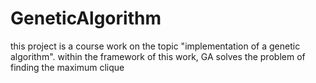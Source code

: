 # GeneticAlgorithm
this project is a course work on the topic "implementation of a genetic algorithm". within the framework of this work, GA solves the problem of finding the maximum clique
